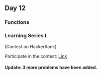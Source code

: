 ## Day 12

### Functions

### Learning Series I

(Contest on HackerRank)

Participate in the contest: [Link](https://www.hackerrank.com/contests/gbuls01)

#### Update: 3 more problems have been added.
